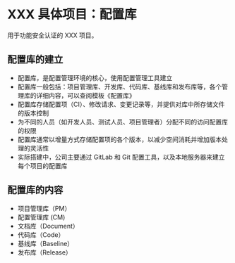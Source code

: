 # XXX 具体项目：配置库
用于功能安全认证的 XXX 项目。
## 配置库的建立
- 配置库，是配置管理环境的核心，使用配置管理工具建立
- 配置库一般包括：项目管理库、开发库、代码库、基线库和发布库等，各个管理库的详细内容，可以查阅模板《配置库》
- 配置库存储配置项（CI）、修改请求、变更记录等，并提供对库中所存储文件的版本控制
- 为不同的人员（如开发人员、测试人员、项目管理者）分配不同的访问配置库的权限
- 配置库通常以增量方式存储配置项的各个版本，以减少空间消耗并增加版本处理的灵活性
- 实际搭建中，公司主要通过 GitLab 和 Git 配置工具，以及本地服务器来建立每个项目的配置库
## 配置库的内容
- 项目管理库（PM）
- 配置管理库  (CM)
- 文档库（Document）
- 代码库（Code）
- 基线库（Baseline）
- 发布库（Release）